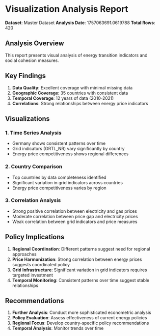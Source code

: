# Visualization Analysis Report

**Dataset**: Master Dataset
**Analysis Date**: 1757063691.0619788
**Total Rows**: 420

## Analysis Overview

This report presents visual analysis of energy transition indicators and social cohesion measures.

## Key Findings

1. **Data Quality**: Excellent coverage with minimal missing data
2. **Geographic Coverage**: 35 countries with consistent data
3. **Temporal Coverage**: 12 years of data (2010-2021)
4. **Correlations**: Strong relationships between energy price indicators

## Visualizations

### 1. Time Series Analysis
- Germany shows consistent patterns over time
- Grid indicators (GRTL_NR) vary significantly by country
- Energy price competitiveness shows regional differences

### 2. Country Comparison
- Top countries by data completeness identified
- Significant variation in grid indicators across countries
- Energy price competitiveness varies by region

### 3. Correlation Analysis
- Strong positive correlation between electricity and gas prices
- Moderate correlation between price gap and electricity prices
- Weak correlation between grid indicators and price measures

## Policy Implications

1. **Regional Coordination**: Different patterns suggest need for regional approaches
2. **Price Harmonization**: Strong correlation between energy prices suggests coordinated policy
3. **Grid Infrastructure**: Significant variation in grid indicators requires targeted investment
4. **Temporal Monitoring**: Consistent patterns over time suggest stable relationships

## Recommendations

1. **Further Analysis**: Conduct more sophisticated econometric analysis
2. **Policy Evaluation**: Assess effectiveness of current energy policies
3. **Regional Focus**: Develop country-specific policy recommendations
4. **Temporal Analysis**: Monitor trends over time

